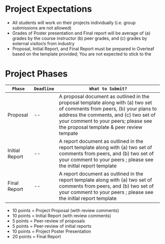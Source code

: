 # Project Expectations
* All students will work on their projects individually (i.e. group submissions are not allowed)
* Grades of Poster presentation and Final report will be average of (a) grades by the course instructor (b) peer grades, and (c) grades by external visitor/s from industry
* Proposal, Initial Report, and Final Report must be prepared in Overleaf based on the template provided; You are not expected to stick to the 

# Project Phases
| `Phase` | `Deadline` | `What to Submit?` |
| -- | -- | -- |
| Proposal | -- | A proposal document as outlined in the proposal template along with (a) two set of comments from peers, (b) your plans to address the comments, and (c) two set of your comment to your peers; please see the proposal template & peer review tempate |
| Initial Report | -- | A report document as outlined in the report template along with (a) two set of comments from peers, and (b) two set of your comment to your peers ; please see the initlal report template |
| Final Report | -- | A report document as outlined in the report template along with (a) two set of comments from peers, and (b) two set of your comment to your peers ; please see the initlal report template |

* 10 points = Project Proposal (with review comments)
* 10 points = Initial Report (with review comments)
* 5 points = Peer-review of proposals
* 5 points = Peer-review of initial reports
* 10 points = Project Poster Presentation
* 20 points = Final Report  
